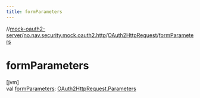 ```yaml
---
title: formParameters
---
```

//[mock-oauth2-server](../../../index.html)/[no.nav.security.mock.oauth2.http](../index.html)/[OAuth2HttpRequest](index.html)/[formParameters](form-parameters.html)



# formParameters



[jvm]\
val [formParameters](form-parameters.html): [OAuth2HttpRequest.Parameters](-parameters/index.html)




